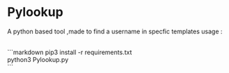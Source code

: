 # Pylookup 
<p> A python based tool ,made to find a username in specfic templates 
usage :</p><br>
```markdown
pip3 install -r requirements.txt<br>
python3 Pylookup.py <br>
```
